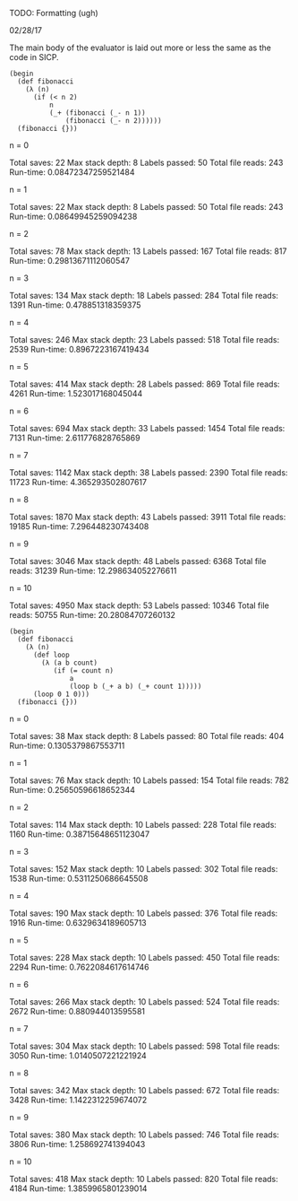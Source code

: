 TODO: Formatting (ugh)

02/28/17

The main body of the evaluator is laid out more or less the same as the code in SICP.

    (begin
      (def fibonacci
        (λ (n)
          (if (< n 2)
              n
              (_+ (fibonacci (_- n 1))
                  (fibonacci (_- n 2))))))
      (fibonacci {}))

n = 0

Total saves: 22
Max stack depth: 8
Labels passed: 50
Total file reads: 243
Run-time: 0.08472347259521484

n = 1

Total saves: 22
Max stack depth: 8
Labels passed: 50
Total file reads: 243
Run-time: 0.08649945259094238

n = 2

Total saves: 78
Max stack depth: 13
Labels passed: 167
Total file reads: 817
Run-time: 0.29813671112060547

n = 3

Total saves: 134
Max stack depth: 18
Labels passed: 284
Total file reads: 1391
Run-time: 0.478851318359375

n = 4

Total saves: 246
Max stack depth: 23
Labels passed: 518
Total file reads: 2539
Run-time: 0.8967223167419434

n = 5

Total saves: 414
Max stack depth: 28
Labels passed: 869
Total file reads: 4261
Run-time: 1.523017168045044

n = 6

Total saves: 694
Max stack depth: 33
Labels passed: 1454
Total file reads: 7131
Run-time: 2.611776828765869

n = 7

Total saves: 1142
Max stack depth: 38
Labels passed: 2390
Total file reads: 11723
Run-time: 4.365293502807617

n = 8

Total saves: 1870
Max stack depth: 43
Labels passed: 3911
Total file reads: 19185
Run-time: 7.296448230743408

n = 9

Total saves: 3046
Max stack depth: 48
Labels passed: 6368
Total file reads: 31239
Run-time: 12.298634052276611

n = 10

Total saves: 4950
Max stack depth: 53
Labels passed: 10346
Total file reads: 50755
Run-time: 20.28084707260132


    (begin
      (def fibonacci
        (λ (n)
          (def loop
            (λ (a b count)
               (if (= count n)
                   a
                   (loop b (_+ a b) (_+ count 1)))))
          (loop 0 1 0)))
      (fibonacci {}))

n = 0

Total saves: 38
Max stack depth: 8
Labels passed: 80
Total file reads: 404
Run-time: 0.1305379867553711

n = 1

Total saves: 76
Max stack depth: 10
Labels passed: 154
Total file reads: 782
Run-time: 0.25650596618652344

n = 2

Total saves: 114
Max stack depth: 10
Labels passed: 228
Total file reads: 1160
Run-time: 0.38715648651123047

n = 3

Total saves: 152
Max stack depth: 10
Labels passed: 302
Total file reads: 1538
Run-time: 0.5311250686645508

n = 4

Total saves: 190
Max stack depth: 10
Labels passed: 376
Total file reads: 1916
Run-time: 0.6329634189605713

n = 5

Total saves: 228
Max stack depth: 10
Labels passed: 450
Total file reads: 2294
Run-time: 0.7622084617614746

n = 6

Total saves: 266
Max stack depth: 10
Labels passed: 524
Total file reads: 2672
Run-time: 0.880944013595581

n = 7

Total saves: 304
Max stack depth: 10
Labels passed: 598
Total file reads: 3050
Run-time: 1.0140507221221924

n = 8

Total saves: 342
Max stack depth: 10
Labels passed: 672
Total file reads: 3428
Run-time: 1.1422312259674072

n = 9

Total saves: 380
Max stack depth: 10
Labels passed: 746
Total file reads: 3806
Run-time: 1.258692741394043

n = 10

Total saves: 418
Max stack depth: 10
Labels passed: 820
Total file reads: 4184
Run-time: 1.3859965801239014

